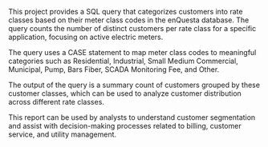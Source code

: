 This project provides a SQL query that categorizes customers into rate classes based on their meter class codes in the enQuesta database. The query counts the number of distinct customers per rate class for a specific application, focusing on active electric meters.

The query uses a CASE statement to map meter class codes to meaningful categories such as Residential, Industrial, Small Medium Commercial, Municipal, Pump, Bars Fiber, SCADA Monitoring Fee, and Other.

The output of the query is a summary count of customers grouped by these customer classes, which can be used to analyze customer distribution across different rate classes.

This report can be used by analysts to understand customer segmentation and assist with decision-making processes related to billing, customer service, and utility management.
